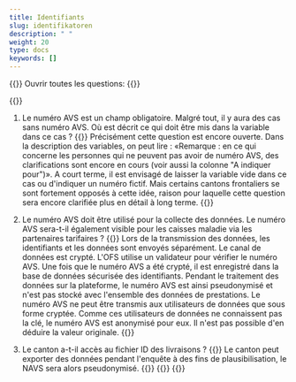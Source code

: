 ```yaml
---
title: Identifiants 
slug: identifikatoren
description: " "
weight: 20
type: docs
keywords: []
---
```


{{<faqBlock>}}
Ouvrir toutes les questions: {{<collapsibleGroupCommand groupId="identifikatoren">}}

{{<numberedList>}}
1. Le numéro AVS est un champ obligatoire. Malgré tout, il y aura des cas sans numéro AVS. Où est décrit ce qui doit être mis dans la variable dans ce cas ?
{{<collapsibleBlock groupId="identifikatoren">}}
Précisément cette question est encore ouverte. Dans la description des variables, on peut lire : «Remarque : en ce qui concerne les personnes qui ne peuvent pas avoir de numéro AVS, des clarifications sont encore en cours (voir aussi la colonne "A indiquer pour")». A court terme, il est envisagé de laisser la variable vide dans ce cas ou d'indiquer un numéro fictif. Mais certains cantons frontaliers se sont fortement opposés à cette idée, raison pour laquelle cette question sera encore clarifiée plus en détail à long terme.
{{</collapsibleBlock>}}

2. Le numéro AVS doit être utilisé pour la collecte des données. Le numéro AVS sera-t-il également visible pour les caisses maladie via les partenaires tarifaires ?
{{<collapsibleBlock groupId="identifikatoren">}}
Lors de la transmission des données, les identifiants et les données sont envoyés séparément. Le canal de données est crypté. L'OFS utilise un validateur pour vérifier le numéro AVS. Une fois que le numéro AVS a été crypté, il est enregistré dans la base de données sécurisée des identifiants. Pendant le traitement des données sur la plateforme, le numéro AVS est ainsi pseudonymisé et n'est pas stocké avec l'ensemble des données de prestations. Le numéro AVS ne peut être transmis aux utilisateurs de données que sous forme cryptée. Comme ces utilisateurs de données ne connaissent pas la clé, le numéro AVS est anonymisé pour eux. Il n'est pas possible d'en déduire la valeur originale.
{{</collapsibleBlock>}}

3. Le canton a-t-il accès au fichier ID des livraisons ?
{{<collapsibleBlock groupId="identifikatoren">}}
Le canton peut exporter des données pendant l'enquête à des fins de plausibilisation, le NAVS sera alors pseudonymisé.
{{</collapsibleBlock>}}
{{</numberedList>}}
{{</faqBlock>}}